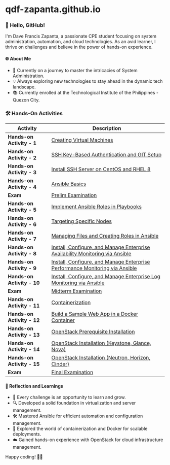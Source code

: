 # qdf-zapanta.github.io

### 👋 Hello, GitHub!

I'm Dave Francis Zapanta, a passionate CPE student focusing on system administration, automation, and cloud technologies. As an avid learner, I thrive on challenges and believe in the power of hands-on experience.

#### 🌐 About Me
- 🚀 Currently on a journey to master the intricacies of System Administration.
- 💡 Always exploring new technologies to stay ahead in the dynamic tech landscape.
- 📚 Currently enrolled at the Technological Institute of the Philippines - Quezon City.

### 🛠️ Hands-On Activities

| Activity | Description |
|----------|-------------|
| **Hands-on Activity - 1** | [Creating Virtual Machines](https://github.com/qdf-zapanta/Other-HOA/issues) |
| **Hands-on Activity - 2** | [SSH Key-Based Authentication and GIT Setup](https://github.com/qdf-zapanta/Other-HOA/issues) |
| **Hands-on Activity - 3** | [Install SSH Server on CentOS and RHEL 8](https://github.com/qdf-zapanta/Other-HOA/issues) |
| **Hands-on Activity - 4** | [Ansible Basics](https://github.com/qdf-zapanta/Other-HOA/issues) |
| **Exam** | [Prelim Examination](https://github.com/qdf-zapanta/Zapanta_PrelimExam) |
| **Hands-on Activity - 5** | [Implement Ansible Roles in Playbooks](https://github.com/qdf-zapanta/CPE232_Zapanta) |
| **Hands-on Activity - 6** | [Targeting Specific Nodes](https://github.com/qdf-zapanta/CPE232_Zapanta) |
| **Hands-on Activity - 7** | [Managing Files and Creating Roles in Ansible](https://github.com/qdf-zapanta/CPE232_Zapanta) |
| **Hands-on Activity - 8** | [Install, Configure, and Manage Enterprise Availability Monitoring via Ansible](https://github.com/qdf-zapanta/CPE232_Dave) |
| **Hands-on Activity - 9** | [Install, Configure, and Manage Enterprise Performance Monitoring via Ansible](https://github.com/qdf-zapanta/CPE232_DaveHOA9) |
| **Hands-on Activity - 10** | [Install, Configure, and Manage Enterprise Log Monitoring via Ansible](https://github.com/qdf-zapanta/CPE232_DaveHOA10) |
| **Exam** | [Midterm Examination](https://github.com/qdf-zapanta/CPE_MIDEXAM_ZAPANTA) |
| **Hands-on Activity - 11** | [Containerization](https://github.com/qdf-zapanta/CPE232_ZapantaHOA11) |
| **Hands-on Activity - 12** | [Build a Sample Web App in a Docker Container](https://github.com/qdf-zapanta/Other-HOA/issues) |
| **Hands-on Activity - 13** | [OpenStack Prerequisite Installation](https://github.com/qdf-zapanta/CPE232_ZapantaHOA13) |
| **Hands-on Activity - 14** | [OpenStack Installation (Keystone, Glance, Nova)](https://github.com/qdf-zapanta/CPE232_ZapantaHOA14) |
| **Hands-on Activity - 15** | [OpenStack Installation (Neutron, Horizon, Cinder)](https://github.com/qdf-zapanta/CPE232_ZapantaHOA15) |
| **Exam** | [Final Examination](#) |

#### 🤔 Reflection and Learnings
- 🌱 Every challenge is an opportunity to learn and grow.
- 🔍 Developed a solid foundation in virtualization and server management.
- 🛠️ Mastered Ansible for efficient automation and configuration management.
- 🐳 Explored the world of containerization and Docker for scalable deployments.
- ☁️ Gained hands-on experience with OpenStack for cloud infrastructure management.


Happy coding! 🚀✨

